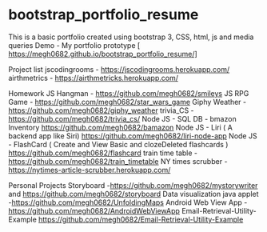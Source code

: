 # bootstrap_portfolio_resume
This is a basic portfolio created using bootstrap 3, CSS, html, js and media queries
Demo - My portfolio prototype [ https://megh0682.github.io/bootstrap_portfolio_resume/]


Project list
jscodingrooms - https://jscodingrooms.herokuapp.com/
airthmetrics -  https://airthmetricks.herokuapp.com/

Homework
JS Hangman - https://github.com/megh0682/smileys
JS RPG Game  - https://github.com/megh0682/star_wars_game
Giphy Weather - https://github.com/megh0682/giphy_weather
trivia_CS - https://github.com/megh0682/trivia_cs/
Node JS - SQL DB - bmazon Inventory https://github.com/megh0682/bamazon
Node JS - Liri ( A backend app like Siri) https://github.com/megh0682/liri-node-app
Node JS -  FlashCard ( Create and View Basic and clozeDeleted flashcards ) 
https://github.com/megh0682/flashcard
train time table - https://github.com/megh0682/train_timetable
NY times scrubber -https://nytimes-article-scrubber.herokuapp.com/

Personal Projects
Storyboard -https://github.com/megh0682/mystorywriter
                    and https://github.com/megh0682/storyboard
Data visualization java applet -https://github.com/megh0682/UnfoldingMaps
Android Web View App - https://github.com/megh0682/AndroidWebViewApp
Email-Retrieval-Utility-Example https://github.com/megh0682/Email-Retrieval-Utility-Example


